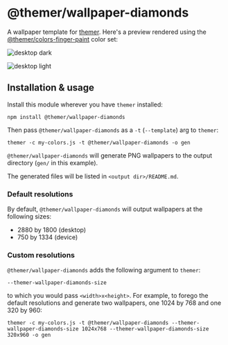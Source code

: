 # @themer/wallpaper-diamonds

A wallpaper template for [themer](https://github.com/mjswensen/themer). Here's a preview rendered using the [@themer/colors-finger-paint](https://github.com/mjswensen/themer/tree/master/cli/packages/colors-finger-paint) color set:

![desktop dark](https://cdn.jsdelivr.net/gh/mjswensen/themer@8e41155aa7d906e4212df29c67e2799420e08753/cli/packages/wallpaper-diamonds/assets/themer-wallpaper-diamonds-dark-2880x1800.png)

![desktop light](https://cdn.jsdelivr.net/gh/mjswensen/themer@8e41155aa7d906e4212df29c67e2799420e08753/cli/packages/wallpaper-diamonds/assets/themer-wallpaper-diamonds-light-2880x1800.png)

## Installation & usage

Install this module wherever you have `themer` installed:

    npm install @themer/wallpaper-diamonds

Then pass `@themer/wallpaper-diamonds` as a `-t` (`--template`) arg to `themer`:

    themer -c my-colors.js -t @themer/wallpaper-diamonds -o gen

`@themer/wallpaper-diamonds` will generate PNG wallpapers to the output directory (`gen/` in this example).

The generated files will be listed in `<output dir>/README.md`.

### Default resolutions

By default, `@themer/wallpaper-diamonds` will output wallpapers at the following sizes:

* 2880 by 1800 (desktop)
* 750 by 1334 (device)

### Custom resolutions

`@themer/wallpaper-diamonds` adds the following argument to `themer`:

    --themer-wallpaper-diamonds-size

to which you would pass `<width>x<height>`. For example, to forego the default resolutions and generate two wallpapers, one 1024 by 768 and one 320 by 960:

    themer -c my-colors.js -t @themer/wallpaper-diamonds --themer-wallpaper-diamonds-size 1024x768 --themer-wallpaper-diamonds-size 320x960 -o gen
